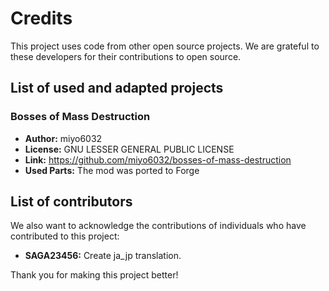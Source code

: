 # Credits

This project uses code from other open source projects. We are grateful to these developers for their contributions to open source.

## List of used and adapted projects

### Bosses of Mass Destruction

- **Author:** miyo6032
- **License:** GNU LESSER GENERAL PUBLIC LICENSE
- **Link:** https://github.com/miyo6032/bosses-of-mass-destruction
- **Used Parts:** The mod was ported to Forge

## List of contributors

We also want to acknowledge the contributions of individuals who have contributed to this project:

- **SAGA23456:** Create ja_jp translation.

Thank you for making this project better!